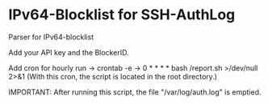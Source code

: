 # IPv64-Blocklist for SSH-AuthLog
Parser for IPv64-blocklist

Add your API key and the BlockerID.

Add cron for hourly run -> crontab -e -> 0 * * * * bash /report.sh >/dev/null 2>&1 
(With this cron, the script is located in the root directory.)

IMPORTANT: 
After running this script, the file "/var/log/auth.log" is emptied. 


